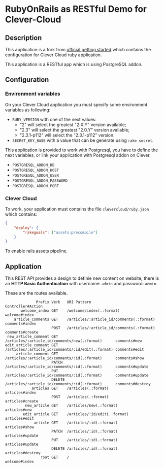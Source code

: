 # RubyOnRails as RESTful Demo for Clever-Cloud

## Description

This application is a fork from [official getting started](http://guides.rubyonrails.org/getting_started.html) which contains the configuration for Clever Cloud ruby application.

This application is a RESTful app which is using PostgreSQL addon.

## Configuration

### Environment variables

On your Clever Cloud application you must specify some environment variables as following:

- `RUBY_VERSION` with one of the next values:
  - "2" will select the greatest "2.X.Y" version available;
  - "2.3" will select the greatest "2.0.Y" version available;
  - "2.3.1-p112" will select the "2.3.1-p112" version.
- `SECRET_KEY_BASE` with a value that can be generate using `rake secret`.

This application is provided to work with Postgresql, you have to define the next variables, or link your application with Postgresql addon on Clever.

- `POSTGRESQL_ADDON_DB`
- `POSTGRESQL_ADDON_HOST`
- `POSTGRESQL_ADDON_USER`
- `POSTGRESQL_ADDON_PASSWORD`
- `POSTGRESQL_ADDON_PORT`

### Clever Cloud

To work, your application must contains the file `clevercloud/ruby.json` which contains:

```json
{
    "deploy": {
        "rakegoals": ["assets:precompile"]
    }
}
```

To enable rails assets pipeline.

## Application

This REST API provides a design to definie new content on website, there is an **HTTP Basic Authentication** with username: `admin` and password: `admin`.

These are the routes available.

```
              Prefix Verb   URI Pattern                                       Controller#Action
       welcome_index GET    /welcome/index(.:format)                          welcome#index
    article_comments GET    /articles/:article_id/comments(.:format)          comments#index
                     POST   /articles/:article_id/comments(.:format)          comments#create
 new_article_comment GET    /articles/:article_id/comments/new(.:format)      comments#new
edit_article_comment GET    /articles/:article_id/comments/:id/edit(.:format) comments#edit
     article_comment GET    /articles/:article_id/comments/:id(.:format)      comments#show
                     PATCH  /articles/:article_id/comments/:id(.:format)      comments#update
                     PUT    /articles/:article_id/comments/:id(.:format)      comments#update
                     DELETE /articles/:article_id/comments/:id(.:format)      comments#destroy
            articles GET    /articles(.:format)                               articles#index
                     POST   /articles(.:format)                               articles#create
         new_article GET    /articles/new(.:format)                           articles#new
        edit_article GET    /articles/:id/edit(.:format)                      articles#edit
             article GET    /articles/:id(.:format)                           articles#show
                     PATCH  /articles/:id(.:format)                           articles#update
                     PUT    /articles/:id(.:format)                           articles#update
                     DELETE /articles/:id(.:format)                           articles#destroy
                root GET    /                                                 welcome#index
```